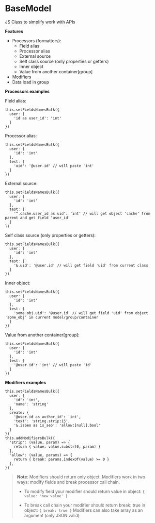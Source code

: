 # BaseModel
JS Class to simplify work with APIs

**Features**

 - Processors (formatters):
   - Field alias
   - Processor alias
   - External source
   - Self class source (only properties or getters)
   - Inner object
   - Value from another container[group]
 - Modifiers
 - Data load in group

**Processors examples**

Field alias:

    this.setFieldsNamesBulk({
      user: {
        'id as user_id': 'int'
      }
    })

Processor alias:

    this.setFieldsNamesBulk({
      user: {
        'id': 'int'
      },
      test: {
        'uid': '@user.id' // will paste 'int'
      }
    })

External source:

    this.setFieldsNamesBulk({
      user: {
        'id': 'int'
      },
      test: {
        '^.cache.user_id as uid': 'int' // will get object 'cache' from parent and get field 'user_id'
      }
    })

Self class source (only properties or getters):

    this.setFieldsNamesBulk({
      user: {
        'id': 'int'
      },
      test: {
        '&.uid': '@user.id' // will get field 'uid' from current class
      }
    })

Inner object:

    this.setFieldsNamesBulk({
      user: {
        'id': 'int'
      },
      test: {
        'some_obj.uid': '@user.id' // will get field 'uid' from object 'some_obj' in current model/group/container
      }
    })

Value from another container[group]:

    this.setFieldsNamesBulk({
      user: {
        'id': 'int'
      },
      test: {
        '@user.id': 'int' // will paste 'id'
      }
    })

**Modifiers examples**

    this.setFieldsNamesBulk({
      user: {
        'id': 'int',
        'name': 'string'
      },
      create: {
        '@user.id as author_id': 'int',
        'text': 'string.strip:15',
        '&.isSeo as is_seo': 'allow:[null].bool'
      }
    })
    this.addModifiersBulk({
      'strip': (value, param) => {
        return { value: value.substr(0, param) }
      },
      'allow': (value, params) => {
        return { break: params.indexOf(value) >= 0 }
      },
    })
    

> **Note**: Modifiers should return only object. Modifiers work in two ways: modify fields and break processor call chain.
> 
> * To modify field your modifier should return value in object:
> `{ value: 'new value' }`
> 
> * To break call chain your modifier should return break: true in object:
> `{ break: true }`
> Modifiers can also take array as an argument (only JSON valid)
